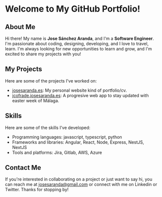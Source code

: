 # Welcome to My GitHub Portfolio!

## About Me

Hi there! My name is **Jose Sánchez Aranda**, and I'm a **Software Engineer**. I'm passionate about coding, designing, developing, and I love to travel, learn. I'm always looking for new opportunities to learn and grow, and I'm excited to share my projects with you!

## My Projects

Here are some of the projects I've worked on:

- [josesaranda.es](https://josesaranda.es): My personal website kind of portfolio/cv.
- [jcofrade.josesaranda.es](https://jcofrade.josesaranda.es): A progresive web app to stay updated with easter week of Málaga.

## Skills

Here are some of the skills I've developed:

- Programming languages: javascript, typescript, python
- Frameworks and libraries: Angular, React, Node, Express, NestJS, NextJS
- Tools and platforms: Jira, Gitlab, AWS, Azure

## Contact Me

If you're interested in collaborating on a project or just want to say hi, you can reach me at josesaranda@gmail.com or connect with me on Linkedin or Twitter. Thanks for stopping by!
